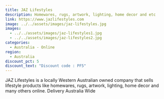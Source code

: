 ```yaml
---
title: JAZ Lifestyles
description: Homewares, rugs, artwork, lighting, home decor and etc
link: https://www.jazlifestyles.com
image: ../../assets/images/jaz-lifestyles.jpg
images:
  - ../../assets/images/jaz-lifestyles1.jpg
  - ../../assets/images/jaz-lifestyles2.jpg
categories:
  - Australia - Online
region:
  - Australia
discount_pct: 5
discount_text: "Discount code : PF5"
---
```


JAZ Lifestyles is a locally Western Australian owned company that sells lifestyle products like homewares, rugs, artwork, lighting, home decor and many others online. Delivery Australia Wide
